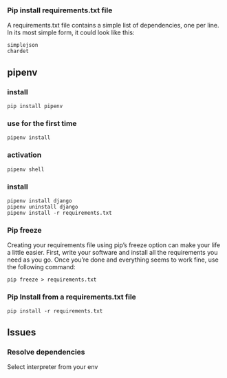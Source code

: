 ### Pip install requirements.txt file
A requirements.txt file contains a simple list of dependencies, one per line. In its most simple form, it could look like this:

```
simplejson
chardet
```

## pipenv

### install 
```pip install pipenv```

### use for the first time
```pipenv install```

### activation
```pipenv shell```

### install
```
pipenv install django
pipenv uninstall django
pipenv install -r requirements.txt
```

### Pip freeze
Creating your requirements file using pip’s freeze option can make your life a little easier. First, write your software and install all the requirements you need as you go. Once you’re done and everything seems to work fine, use the following command:

```
pip freeze > requirements.txt
```

### Pip Install from a requirements.txt file

```
pip install -r requirements.txt
```

## Issues

### Resolve dependencies
Select interpreter from your env